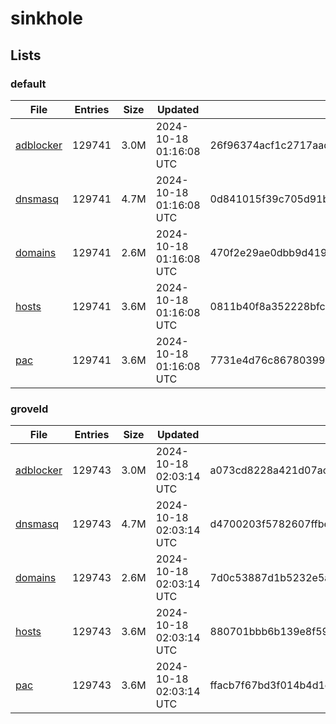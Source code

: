 # sinkhole

## Lists

### default

|File|Entries|Size|Updated|Hash|
|-|-|-|-|-|
|[adblocker](https://raw.githubusercontent.com/groveld/sinkhole/lists/default/adblocker.txt)|129741|3.0M|2024-10-18 01:16:08 UTC|26f96374acf1c2717aadeec22d171938aaf9b151fa37313caf2c3c2b1e0abc41|
|[dnsmasq](https://raw.githubusercontent.com/groveld/sinkhole/lists/default/dnsmasq.txt)|129741|4.7M|2024-10-18 01:16:08 UTC|0d841015f39c705d91baeaec6c91bbd6c6ac4f2a9195758dd38065d65913a5a2|
|[domains](https://raw.githubusercontent.com/groveld/sinkhole/lists/default/domains.txt)|129741|2.6M|2024-10-18 01:16:08 UTC|470f2e29ae0dbb9d4195036d7273dc9add591c942469cfdcd798b4033d0af49a|
|[hosts](https://raw.githubusercontent.com/groveld/sinkhole/lists/default/hosts.txt)|129741|3.6M|2024-10-18 01:16:08 UTC|0811b40f8a352228bfc61b310ef91dc0a0f38c239f5ac5f2f58ed96a77157081|
|[pac](https://raw.githubusercontent.com/groveld/sinkhole/lists/default/pac.txt)|129741|3.6M|2024-10-18 01:16:08 UTC|7731e4d76c8678039959b4cdd7bf973adc3530d7c43910f2f7e2cd91fb341734|

### groveld

|File|Entries|Size|Updated|Hash|
|-|-|-|-|-|
|[adblocker](https://raw.githubusercontent.com/groveld/sinkhole/lists/groveld/adblocker.txt)|129743|3.0M|2024-10-18 02:03:14 UTC|a073cd8228a421d07acdba6075bc6ac588e1a585e51f0b08d40276ece6770fb2|
|[dnsmasq](https://raw.githubusercontent.com/groveld/sinkhole/lists/groveld/dnsmasq.txt)|129743|4.7M|2024-10-18 02:03:14 UTC|d4700203f5782607ffbe8705efcddb1db6e1bd7ae95a0e578c00ca74832673a8|
|[domains](https://raw.githubusercontent.com/groveld/sinkhole/lists/groveld/domains.txt)|129743|2.6M|2024-10-18 02:03:14 UTC|7d0c53887d1b5232e5a613dc4b1463a70fcd51f18d74626ab35a6cdf79dbcb66|
|[hosts](https://raw.githubusercontent.com/groveld/sinkhole/lists/groveld/hosts.txt)|129743|3.6M|2024-10-18 02:03:14 UTC|880701bbb6b139e8f59388142e10a16d5433811fa3cc7dcf7e618e90c75fa864|
|[pac](https://raw.githubusercontent.com/groveld/sinkhole/lists/groveld/pac.txt)|129743|3.6M|2024-10-18 02:03:14 UTC|ffacb7f67bd3f014b4d1c79dfeeb02c71d2de8ffa261516a670fbcbac45ef166|
